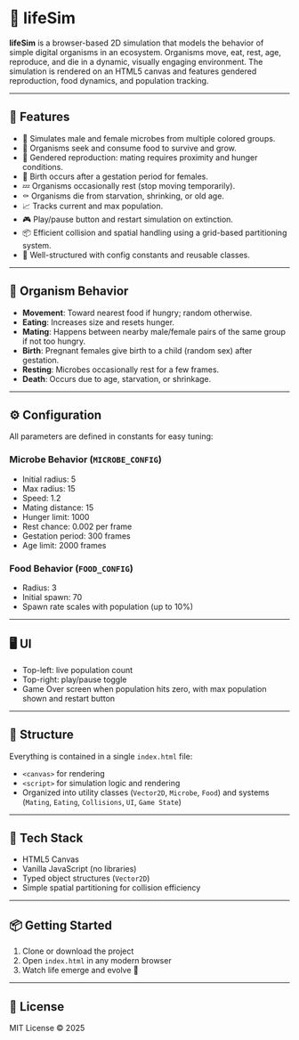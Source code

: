 
# 🧬 lifeSim

**lifeSim** is a browser-based 2D simulation that models the behavior of simple digital organisms in an ecosystem. Organisms move, eat, rest, age, reproduce, and die in a dynamic, visually engaging environment. The simulation is rendered on an HTML5 canvas and features gendered reproduction, food dynamics, and population tracking.

---

## 🚀 Features

- 🐛 Simulates male and female microbes from multiple colored groups.
- 🍊 Organisms seek and consume food to survive and grow.
- 💑 Gendered reproduction: mating requires proximity and hunger conditions.
- 👶 Birth occurs after a gestation period for females.
- 💤 Organisms occasionally rest (stop moving temporarily).
- ⚰️ Organisms die from starvation, shrinking, or old age.
- 📈 Tracks current and max population.
- 🎮 Play/pause button and restart simulation on extinction.
- 📦 Efficient collision and spatial handling using a grid-based partitioning system.
- 🧠 Well-structured with config constants and reusable classes.

---

## 🧪 Organism Behavior

- **Movement**: Toward nearest food if hungry; random otherwise.
- **Eating**: Increases size and resets hunger.
- **Mating**: Happens between nearby male/female pairs of the same group if not too hungry.
- **Birth**: Pregnant females give birth to a child (random sex) after gestation.
- **Resting**: Microbes occasionally rest for a few frames.
- **Death**: Occurs due to age, starvation, or shrinkage.

---

## ⚙️ Configuration

All parameters are defined in constants for easy tuning:

### Microbe Behavior (`MICROBE_CONFIG`)
- Initial radius: 5
- Max radius: 15
- Speed: 1.2
- Mating distance: 15
- Hunger limit: 1000
- Rest chance: 0.002 per frame
- Gestation period: 300 frames
- Age limit: 2000 frames

### Food Behavior (`FOOD_CONFIG`)
- Radius: 3
- Initial spawn: 70
- Spawn rate scales with population (up to 10%)

---

## 🖥️ UI

- Top-left: live population count
- Top-right: play/pause toggle
- Game Over screen when population hits zero, with max population shown and restart button

---

## 📂 Structure

Everything is contained in a single `index.html` file:
- `<canvas>` for rendering
- `<script>` for simulation logic and rendering
- Organized into utility classes (`Vector2D`, `Microbe`, `Food`) and systems (`Mating`, `Eating`, `Collisions`, `UI`, `Game State`)

---

## 🧰 Tech Stack

- HTML5 Canvas
- Vanilla JavaScript (no libraries)
- Typed object structures (`Vector2D`)
- Simple spatial partitioning for collision efficiency

---

## 📦 Getting Started

1. Clone or download the project
2. Open `index.html` in any modern browser
3. Watch life emerge and evolve 🧬

---

## 📜 License

MIT License © 2025
